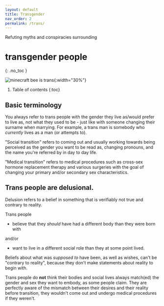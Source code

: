 ```yaml
---
layout: default
title: Transgender
nav_order: 2
permalink: /trans/
---
```


Refuting myths and conspiracies surrounding
# transgender people
{: .no_toc }

![minecraft bee is trans](https://opossum3.github.io/lgbt/images/transbee.png "Like bees, trans people are valuable members of our ecosystem that are feared needlessley. They usually aren't aggressive and only attack if you bother them first for no good reason."){:width="30%"}

1. Table of contents
{:toc} 

## Basic terminology

You always refer to trans people with the gender they live as/would prefer to live as, not what they used to be - just like with someone changing their surname when marrying. For example, a trans man is somebody who _currently_ lives as a man (or attempts to).

"Social transition" refers to coming out and usually working towards being perceived as the gender you want to be read as, changing pronouns, and the name you're referred by in day to day life.

"Medical transition" refers to medical procedures such as cross-sex hormone replacement therapy and various surgeries with the goal of changing your primary and/or secondary sex characteristics.

## Trans people are delusional.
Delusion refers to a belief in something that is verifiably not true and contrary to reality.

Trans people
- believe that they _should_ have had a different body than they were born with

and/or 
- want to live in a different social role than they at some point lived.

Beliefs about what was _supposed to_ have been, as well as wishes, can't be "contrary to reality", because they don't make statements about reality to begin with.

Trans people do **not** think their bodies and social lives always match(ed) the gender and sex they want to embody, as some people claim. They are perfectly aware of the mismatch between their desires and their reality before transition, they wouldn't come out and undergo medical procedures if they weren't.

